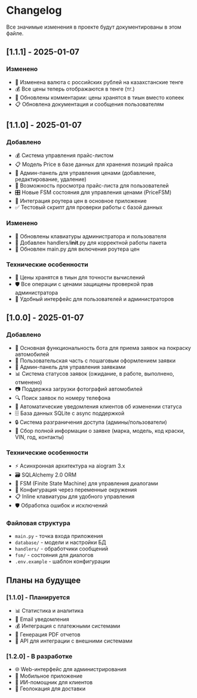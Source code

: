 # Changelog

Все значимые изменения в проекте будут документированы в этом файле.

## [1.1.1] - 2025-01-07

### Изменено
- 💱 Изменена валюта с российских рублей на казахстанские тенге
- 💰 Все цены теперь отображаются в тенге (тг.)
- 📝 Обновлены комментарии: цены хранятся в тиын вместо копеек
- 📋 Обновлена документация и сообщения пользователям

## [1.1.0] - 2025-01-07

### Добавлено
- 💰 Система управления прайс-листом
- 📋 Модель Price в базе данных для хранения позиций прайса
- 🔧 Админ-панель для управления ценами (добавление, редактирование, удаление)
- 👀 Возможность просмотра прайс-листа для пользователей
- 🎛️ Новые FSM состояния для управления ценами (PriceFSM)
- 🔗 Интеграция роутера цен в основное приложение
- ✅ Тестовый скрипт для проверки работы с базой данных

### Изменено
- 🔄 Обновлены клавиатуры администратора и пользователя
- 📂 Добавлен handlers/__init__.py для корректной работы пакета
- 🔧 Обновлен main.py для включения роутера цен

### Технические особенности
- 💾 Цены хранятся в тиын для точности вычислений
- 🛡️ Все операции с ценами защищены проверкой прав администратора
- 📱 Удобный интерфейс для пользователей и администраторов

## [1.0.0] - 2025-01-07

### Добавлено
- 🎨 Основная функциональность бота для приема заявок на покраску автомобилей
- 👥 Пользовательская часть с пошаговым оформлением заявки
- 🔧 Админ-панель для управления заявками
- 📊 Система статусов заявок (ожидание, в работе, выполнено, отменено)
- 📷 Поддержка загрузки фотографий автомобилей
- 🔍 Поиск заявок по номеру телефона
- 📱 Автоматические уведомления клиентов об изменении статуса
- 🗄️ База данных SQLite с async поддержкой
- 🔒 Система разграничения доступа (админы/пользователи)
- 📝 Сбор полной информации о заявке (марка, модель, код краски, VIN, год, контакты)

### Технические особенности
- ⚡ Асинхронная архитектура на aiogram 3.x
- 🗃️ SQLAlchemy 2.0 ORM
- 🎯 FSM (Finite State Machine) для управления диалогами
- 🔧 Конфигурация через переменные окружения
- 📋 Inline клавиатуры для удобного управления
- 🛡️ Обработка ошибок и исключений

### Файловая структура
- `main.py` - точка входа приложения
- `database/` - модели и настройки БД
- `handlers/` - обработчики сообщений
- `fsm/` - состояния для диалогов
- `.env.example` - шаблон конфигурации

## Планы на будущее

### [1.1.0] - Планируется
- 📊 Статистика и аналитика
- 📧 Email уведомления
- 💰 Интеграция с платежными системами
- 📄 Генерация PDF отчетов
- 🔄 API для интеграции с внешними системами

### [1.2.0] - В разработке
- 🌐 Web-интерфейс для администрирования
- 📱 Мобильное приложение
- 🤖 ИИ-помощник для клиентов
- 📍 Геолокация для доставки
